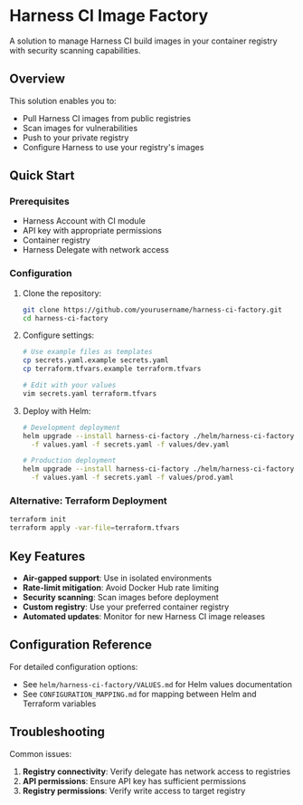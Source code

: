 # Harness CI Image Factory

A solution to manage Harness CI build images in your container registry with security scanning capabilities.

## Overview

This solution enables you to:
- Pull Harness CI images from public registries
- Scan images for vulnerabilities
- Push to your private registry
- Configure Harness to use your registry's images

## Quick Start

### Prerequisites
- Harness Account with CI module
- API key with appropriate permissions
- Container registry
- Harness Delegate with network access

### Configuration

1. Clone the repository:
   ```bash
   git clone https://github.com/yourusername/harness-ci-factory.git
   cd harness-ci-factory
   ```

2. Configure settings:
   ```bash
   # Use example files as templates
   cp secrets.yaml.example secrets.yaml
   cp terraform.tfvars.example terraform.tfvars
   
   # Edit with your values
   vim secrets.yaml terraform.tfvars
   ```

3. Deploy with Helm:
   ```bash
   # Development deployment
   helm upgrade --install harness-ci-factory ./helm/harness-ci-factory \
     -f values.yaml -f secrets.yaml -f values/dev.yaml
   
   # Production deployment
   helm upgrade --install harness-ci-factory ./helm/harness-ci-factory \
     -f values.yaml -f secrets.yaml -f values/prod.yaml
   ```
   
### Alternative: Terraform Deployment

```bash
terraform init
terraform apply -var-file=terraform.tfvars
```

## Key Features

- **Air-gapped support**: Use in isolated environments
- **Rate-limit mitigation**: Avoid Docker Hub rate limiting
- **Security scanning**: Scan images before deployment
- **Custom registry**: Use your preferred container registry
- **Automated updates**: Monitor for new Harness CI image releases

## Configuration Reference

For detailed configuration options:
- See `helm/harness-ci-factory/VALUES.md` for Helm values documentation
- See `CONFIGURATION_MAPPING.md` for mapping between Helm and Terraform variables

## Troubleshooting

Common issues:
1. **Registry connectivity**: Verify delegate has network access to registries
2. **API permissions**: Ensure API key has sufficient permissions
3. **Registry permissions**: Verify write access to target registry 